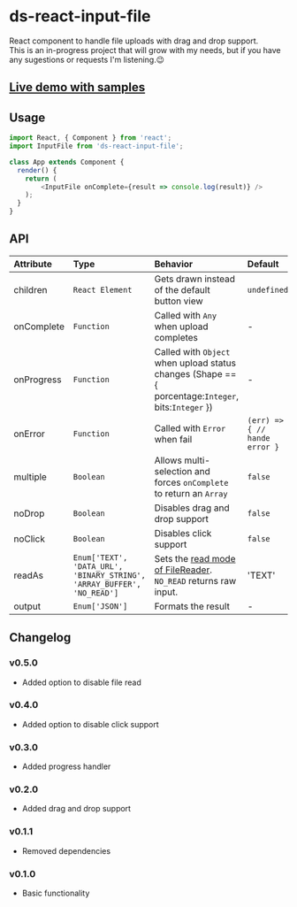 # ds-react-input-file
React component to handle file uploads with drag and drop support.  
This is an in-progress project that will grow with my needs, but if you have any sugestions or requests I'm listening.:wink:

## [Live demo with samples](https://danieluy.github.io/react-input-file/)

## Usage
```javascript
import React, { Component } from 'react';
import InputFile from 'ds-react-input-file';

class App extends Component {
  render() {
    return (
        <InputFile onComplete={result => console.log(result)} />
    );
  }
}
```

## API
| Attribute   | Type                                                                      | Behavior                                                                                                                                             | Default                          | Mandatory |
| :-          | :-                                                                        | :-                                                                                                                                                   | :-                               | :-        |
| children    | ``React Element``                                                         | Gets drawn instead of the default button view                                                                                                        | ``undefined``                    | ``false`` |
| onComplete  | ``Function``                                                              | Called with ``Any`` when upload completes                                                                                                            | -                                | ``true``  |
| onProgress  | ``Function``                                                              | Called with ``Object`` when upload status changes (Shape == { porcentage:``Integer``, bits:``Integer`` })                                            | -                                | ``false`` |
| onError     | ``Function``                                                              | Called with ``Error`` when fail                                                                                                                      | ``(err) => { // hande error } `` | ``false`` |
| multiple    | ``Boolean``                                                               | Allows multi-selection and forces ``onComplete`` to return an ``Array``                                                                              | ``false``                        | ``false`` |
| noDrop      | ``Boolean``                                                               | Disables drag and drop support                                                                                                                       | ``false``                        | ``false`` |
| noClick     | ``Boolean``                                                               | Disables click support                                                                                                                               | ``false``                        | ``false`` |
| readAs      | ``Enum['TEXT', 'DATA_URL', 'BINARY_STRING', 'ARRAY_BUFFER', 'NO_READ']``  | Sets the [read mode of FileReader](https://developer.mozilla.org/en-US/docs/Web/API/FileReader#Methods). `NO_READ` returns raw input.                | 'TEXT'                           | ``false`` |
| output      | ``Enum['JSON']``                                                          | Formats the result                                                                                                                                   | -                                | ``false`` |

## Changelog
### v0.5.0
- Added option to disable file read
### v0.4.0
- Added option to disable click support
### v0.3.0
- Added progress handler
### v0.2.0
- Added drag and drop support
### v0.1.1
- Removed dependencies
### v0.1.0
- Basic functionality